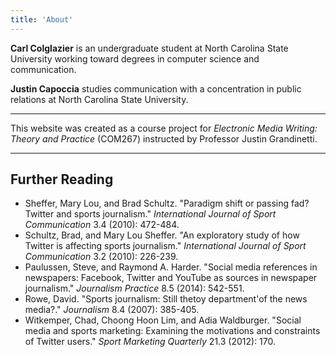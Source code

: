 ```yaml
---
title: 'About'
---
```


**Carl Colglazier** is an undergraduate student at North Carolina State
University working toward degrees in computer science and
communication.

**Justin Capoccia** studies communication with a concentration in public
relations at North Carolina State University.

- - -

This website was created as a course project for *Electronic Media
Writing: Theory and Practice* (COM267) instructed by Professor Justin
Grandinetti.

- - -

## Further Reading

+ Sheffer, Mary Lou, and Brad Schultz. "Paradigm shift or passing fad? Twitter and sports journalism." *International Journal of Sport Communication* 3.4 (2010): 472-484.
+ Schultz, Brad, and Mary Lou Sheffer. "An exploratory study of how Twitter is affecting sports journalism." *International Journal of Sport Communication* 3.2 (2010): 226-239.
+ Paulussen, Steve, and Raymond A. Harder. "Social media references in newspapers: Facebook, Twitter and YouTube as sources in newspaper journalism." *Journalism Practice* 8.5 (2014): 542-551.
+ Rowe, David. "Sports journalism: Still thetoy department'of the news media?." *Journalism* 8.4 (2007): 385-405.
+ Witkemper, Chad, Choong Hoon Lim, and Adia Waldburger. "Social media and sports marketing: Examining the motivations and constraints of Twitter users." *Sport Marketing Quarterly* 21.3 (2012): 170.
